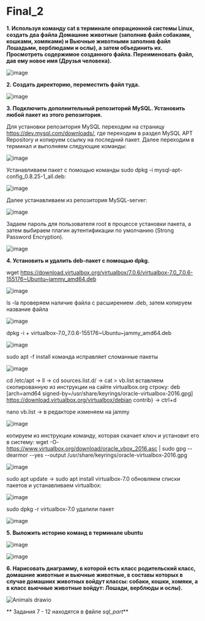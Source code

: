 # Final_2
**1. Используя команду cat в терминале операционной системы Linux, создать
два файла Домашние животные (заполнив файл собаками, кошками,
хомяками) и Вьючные животными заполнив файл Лошадьми, верблюдами и
ослы), а затем объединить их. Просмотреть содержимое созданного файла.
Переименовать файл, дав ему новое имя (Друзья человека).**

![image](https://github.com/Natalia-Orlova/Final_2/assets/109914840/02ce9111-979b-4f23-ae1d-6b93b56b33a6)

**2. Создать директорию, переместить файл туда.**

![image](https://github.com/Natalia-Orlova/Final_2/assets/109914840/a7e7d29a-b5b9-4453-886f-aa8ef838289e)

**3. Подключить дополнительный репозиторий MySQL. Установить любой пакет
из этого репозитория.**

Для установки репозитория MySQL переходим на страницу https://dev.mysql.com/downloads/, где переходим в раздел MySQL APT Repository и копируем ссылку на последний пакет. Далее переходим в терминал и выполняем следующие команды:

![image](https://github.com/Natalia-Orlova/Final_2/assets/109914840/173f54c1-8ad5-4e8e-903b-39ede762c48f)

Устанавливаем пакет с помощью команды sudo dpkg -i mysql-apt-config_0.8.25-1_all.deb:

![image](https://github.com/Natalia-Orlova/Final_2/assets/109914840/1cf3afc6-e0ed-4698-a8d5-ff0d2a72d48d)

Далее устанавливаем из репозитория MySQL-server: 

![image](https://github.com/Natalia-Orlova/Final_2/assets/109914840/3c4e6fba-d1a4-440b-9b36-be311219efde)

Задаем пароль для пользователя root в процессе установки пакета, а затем выбираем плагин аутентификации по умолчанию (Strong Password Encryption).

![image](https://github.com/Natalia-Orlova/Final_2/assets/109914840/ea5faf2e-b152-41e7-9e10-7650dd6d731f)

**4. Установить и удалить deb-пакет с помощью dpkg.**

wget https://download.virtualbox.org/virtualbox/7.0.6/virtualbox-7.0_7.0.6-155176~Ubuntu~jammy_amd64.deb

![image](https://github.com/Natalia-Orlova/Final_2/assets/109914840/4c3fcc8e-d5e5-4af1-9c50-65c258ceb50b)

ls -la проверяем наличие файла с расширением .deb, затем копируем название файла

![image](https://github.com/Natalia-Orlova/Final_2/assets/109914840/1f9fa677-f396-429b-ae05-e589b0ac29ab)

dpkg -i + virtualbox-7.0_7.0.6-155176~Ubuntu~jammy_amd64.deb

![image](https://github.com/Natalia-Orlova/Final_2/assets/109914840/adda2a90-32ef-4f0f-9f38-3a4af9dd946e)

sudo apt -f install команда исправляет сломанные пакеты

![image](https://github.com/Natalia-Orlova/Final_2/assets/109914840/70a7dd8b-b5c8-4e0f-bf65-f8d342d54afd)

cd /etc/apt -> ll -> cd sources.list.d/ -> cat > vb.list вставляем скопированную из инструкции на сайте virtualbox.org строку: 
deb [arch=amd64 signed-by=/usr/share/keyrings/oracle-virtualbox-2016.gpg] https://download.virtualbox.org/virtualbox/debian <mydist> contrib} -> ctrl+d

nano vb.list -> в редакторе изменяем <mydist> на jammy

![image](https://github.com/Natalia-Orlova/Final_2/assets/109914840/8211ff59-9bf6-481c-ab6a-d698e00d742d)

копируем из инструкции команду, которая скачает ключ и установит его в систему: 
wget -O- https://www.virtualbox.org/download/oracle_vbox_2016.asc | sudo gpg --dearmor --yes --output /usr/share/keyrings/oracle-virtualbox-2016.gpg
  
![image](https://github.com/Natalia-Orlova/Final_2/assets/109914840/91562d66-1a61-40f5-9a78-e50959d482a0)

sudo apt update -> sudo apt install virtualbox-7.0  обновляем списки пакетов и устанавливаем virtualbox:
  
![image](https://github.com/Natalia-Orlova/Final_2/assets/109914840/7c419822-254c-4aa5-9f4f-844fd8c3c94d)

sudo dpkg -r virtualbox-7.0 удалили пакет
  
![image](https://github.com/Natalia-Orlova/Final_2/assets/109914840/e0e340ed-8e00-4cf1-9c6a-c5feb87685a8)


 **5. Выложить историю команд в терминале ubuntu**
  
![image](https://github.com/Natalia-Orlova/Final_2/assets/109914840/f96dd809-0553-4941-af2d-4b541fa6ab33)

![image](https://github.com/Natalia-Orlova/Final_2/assets/109914840/1ee7fe9e-3d5b-4fd5-9d10-d5e5d58be29c)

**6. Нарисовать диаграмму, в которой есть класс родительский класс, домашние
животные и вьючные животные, в составы которых в случае домашних
животных войдут классы: собаки, кошки, хомяки, а в класс вьючные животные
войдут: Лошади, верблюды и ослы).**
  
![Animals drawio](https://github.com/Natalia-Orlova/Final_2/assets/109914840/9b437b36-b119-42e9-9e6b-b0f5bb1e5b66)

** Задания 7 - 12 находятся в фвйле _sql_part_**
